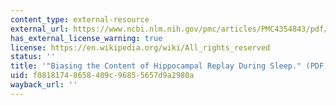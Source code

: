 ```yaml
---
content_type: external-resource
external_url: https://www.ncbi.nlm.nih.gov/pmc/articles/PMC4354843/pdf/nihms509914.pdf
has_external_license_warning: true
license: https://en.wikipedia.org/wiki/All_rights_reserved
status: ''
title: '"Biasing the Content of Hippocampal Replay During Sleep." (PDF)'
uid: f0818174-8658-409c-9685-5657d9a2980a
wayback_url: ''
---
```


